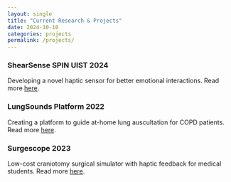 ```yaml
---
layout: single
title: "Current Research & Projects"
date: 2024-10-10
categories: projects
permalink: /projects/
---
```


### ShearSense SPIN UIST 2024
Developing a novel haptic sensor for better emotional interactions. Read more [here](/publications/2024-10-14-shearsense/).

### LungSounds Platform 2022
Creating a platform to guide at-home lung auscultation for COPD patients. Read more [here](/projects/2024-10-11-lungsounds-platform/).

### Surgescope 2023
Low-cost craniotomy surgical simulator with haptic feedback for medical students. Read more [here](/projects/2024-10-12-surgescope/).

